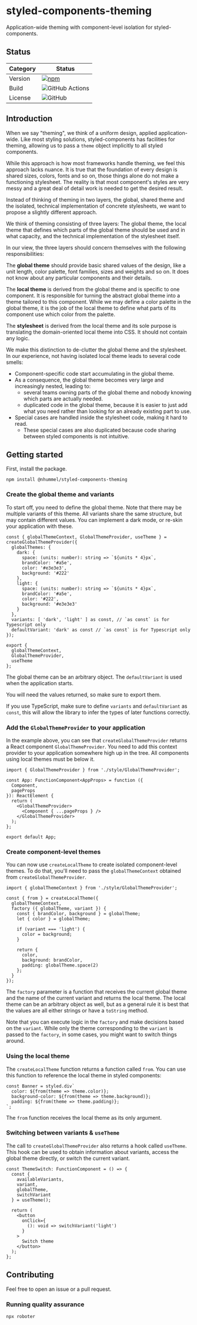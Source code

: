 # styled-components-theming

Application-wide theming with component-level isolation for styled-components.

## Status

| Category         | Status                                                                                                      |
| ---------------- | ----------------------------------------------------------------------------------------------------------- |
| Version          | [![npm](https://img.shields.io/npm/v/@nhummel/styled-components-theming)](https://www.npmjs.com/package/@nhummel/styled-components-theming)     |
| Build            | ![GitHub Actions](https://github.com/strangedev/styled-components-theming/workflows/Release/badge.svg?branch=main) |
| License          | ![GitHub](https://img.shields.io/github/license/strangedev/styled-components-theming)                              |

## Introduction

When we say "theming", we think of a uniform design, applied application-wide.
Like most styling solutions, styled-components has facilities for theming,
allowing us to pass a `theme` object implicitly to all styled components.

While this approach is how most frameworks handle theming, we feel this approach
lacks nuance. It is true that the foundation of every design is shared sizes,
colors, fonts and so on, those things alone do not make a functioning stylesheet.
The reality is that most component's styles are very messy and a great deal of
detail work is needed to get the desired result.

Instead of thinking of theming in two layers, the global, shared theme and the
isolated, technical implementation of concrete stylesheets, we want to propose
a slightly different approach.

We think of theming consisting of three layers: The global theme, the local
theme that defines which parts of the global theme should be used and in what
capacity, and the technical implementation of the stylesheet itself.

In our view, the three layers should concern themselves with the following
responsibilities:

The **global theme** should provide basic shared values of the design, like
a unit length, color palette, font families, sizes and weights and so on.
It does not know about any particular components and their details.

The **local theme** is derived from the global theme and is specific to one
component. It is responsible for turning the abstract global theme into a theme
tailored to this component. While we may define a color palette in the global
theme, it is the job of the local theme to define what parts of its component
use which color from the palette.

The **stylesheet** is derived from the local theme and its sole purpose is
translating the domain-oriented local theme into CSS. It should not contain any
logic.

We make this distinction to de-clutter the global theme and the stylesheet.
In our experience, not having isolated local theme leads to several code smells:

- Component-specific code start accumulating in the global theme.
- As a consequence, the global theme becomes very large and increasingly nested, leading to:
    - several teams owning parts of the global theme and nobody knowing which parts are actually needed.
    - duplicated code in the global theme, because it is easier to just add what you need rather than looking for an already existing part to use.
- Special cases are handled inside the stylesheet code, making it hard to read.
    - These special cases are also duplicated because code sharing between styled components is not intuitive.

## Getting started

First, install the package.

```shell
npm install @nhummel/styled-components-theming
```

### Create the global theme and variants

To start off, you need to define the global theme. Note that there may be multiple
variants of this theme. All variants share the same structure, but may contain
different values. You can implement a dark mode, or re-skin your application with
these.

```tsx
const { globalThemeContext, GlobalThemeProvider, useTheme } = createGlobalThemeProvider({
  globalThemes: {
    dark: {
      space: (units: number): string => `${units * 4}px`,
      brandColor: '#a5e',
      color: '#e3e3e3',
      background: '#222'
    },
    light: {
      space: (units: number): string => `${units * 4}px`,
      brandColor: '#a5e',
      color: '#222',
      background: '#e3e3e3'
    }
  },
  variants: [ 'dark', 'light' ] as const, // `as const` is for Typescript only
  defaultVariant: 'dark' as const // `as const` is for Typescript only
});

export {
  globalThemeContext,
  GlobalThemeProvider,
  useTheme
};
```

The global theme can be an arbitrary object. The `defaultVariant` is used when
the application starts.

You will need the values returned, so make sure to export them.

If you use TypeScript, make sure to define `variants` and `defaultVariant` as
`const`, this will allow the library to infer the types of later functions
correctly.

### Add the `GlobalThemeProvider` to your application

In the example above, you can see that `createGlobalThemeProvider` returns a
React component `GlobalThemeProvider`. You need to add this context provider to
your application somewhere high up in the tree. All components using local themes
must be below it.

```tsx
import { GlobalThemeProvider } from './style/GlobalThemeProvider';

const App: FunctionComponent<AppProps> = function ({
  Component,
  pageProps
}): ReactElement {
  return (
    <GlobalThemeProvider>
      <Component { ...pageProps } />
    </GlobalThemeProvider>
  );
};

export default App;
```

### Create component-level themes

You can now use `createLocalTheme` to create isolated component-level themes.
To do that, you'll need to pass the `globalThemeContext` obtained from
`createGlobalThemeProvider`.

```tsx
import { globalThemeContext } from './style/GlobalThemeProvider';

const { from } = createLocalTheme({
  globalThemeContext,
  factory ({ globalTheme, variant }) {
    const { brandColor, background } = globalTheme;
    let { color } = globalTheme;

    if (variant === 'light') {
      color = background;
    }

    return {
      color,
      background: brandColor,
      padding: globalTheme.space(2)
    };
  }
});
```

The `factory` parameter is a function that receives the current global theme and
the name of the current variant and returns the local theme. The local theme can
be an arbitrary object as well, but as a general rule it is best that the values
are all either strings or have a `toString` method.

Note that you can execute logic in the `factory` and make decisions based on the
`variant`. While only the theme corresponding to the `variant` is passed to the
`factory`, in some cases, you might want to switch things around.

### Using the local theme

The `createLocalTheme` function returns a function called `from`.
You can use this function to reference the local theme in styled components:

```tsx
const Banner = styled.div`
  color: ${from(theme => theme.color)};
  background-color: ${from(theme => theme.background)};
  padding: ${from(theme => theme.padding)};
`;
```

The `from` function receives the local theme as its only argument.

### Switching between variants & `useTheme`

The call to `createGlobalThemeProvider` also returns a hook called `useTheme`.
This hook can be used to obtain information about variants, access the global theme
directly, or switch the current variant.

```tsx
const ThemeSwitch: FunctionComponent = () => {
  const {
    availableVariants,
    variant,
    globalTheme,
    switchVariant
  } = useTheme();

  return (
    <button
      onClick={
        (): void => switchVariant('light')
      }
    >
      Switch theme
    </button>
  );
};
```

## Contributing

Feel free to open an issue or a pull request.

### Running quality assurance

```shell
npx roboter
```
